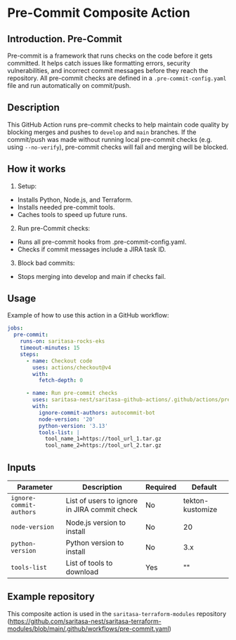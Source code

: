 # Pre-Commit Composite Action

## Introduction. Pre-Commit

Pre-commit is a framework that runs checks on the code before it gets committed. It helps catch issues like formatting errors, security vulnerabilities, and incorrect commit messages before they reach the repository. 
All pre-commit checks are defined in a `.pre-commit-config.yaml` file and run automatically on commit/push.  

## Description  

This GitHub Action runs pre-commit checks to help maintain code quality by blocking merges and pushes to `develop` and `main` branches.
If the commit/push was made without running local pre-commit checks (e.g. using `--no-verify`), pre-commit checks will fail and merging will be blocked.

## How it works

1. Setup:
  - Installs Python, Node.js, and Terraform.
  - Installs needed pre-commit tools.
  - Caches tools to speed up future runs.
2. Run pre-Commit checks:
  - Runs all pre-commit hooks from .pre-commit-config.yaml.
  - Checks if commit messages include a JIRA task ID.
3. Block bad commits:
  - Stops merging into develop and main if checks fail.

## Usage  

Example of how to use this action in a GitHub workflow:  

```yaml
jobs:
  pre-commit:
    runs-on: saritasa-rocks-eks
    timeout-minutes: 15
    steps:
      - name: Checkout code
        uses: actions/checkout@v4
        with:
          fetch-depth: 0

      - name: Run pre-commit checks
        uses: saritasa-nest/saritasa-github-actions/.github/actions/pre-commit@v3.4
        with:
          ignore-commit-authors: autocommit-bot
          node-version: '20'
          python-version: '3.13'
          tools-list: |
            tool_name_1=https://tool_url_1.tar.gz
            tool_name_2=https://tool_url_2.tar.gz
```

## Inputs

| Parameter | Description | Required | Default |
| --- | --- | --- | --- |
| `ignore-commit-authors` | List of users to ignore in JIRA commit check | No | tekton-kustomize |
| `node-version` | Node.js version to install | No | 20 |
| `python-version` | Python version to install | No | 3.x |
| `tools-list` | List of tools to download | Yes | "" |

## Example repository

This composite action is used in the `saritasa-terraform-modules` repository (https://github.com/saritasa-nest/saritasa-terraform-modules/blob/main/.github/workflows/pre-commit.yaml)
